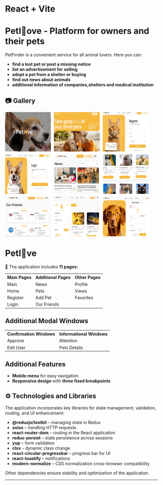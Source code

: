 # React + Vite

# Petl💛ove - Platform for owners and their pets

PetFinder is a convenient service for all animal lovers. Here you can:

- **find a lost pet or post a missing notice**
- **list an advertisement for selling**
- **adopt a pet from a shelter or buying**
- **find out news about animals**
- **additional information of companies,shelters and medical institution**

## 📷 Gallery

<div style="display: flex; flex-wrap: wrap; gap: 10px;">
  <img src="./src/assets/screen/dog.jpg" width="30%" height="130px" alt="dog"/>
  <img src="./src/assets/screen/girl.jpg" width="30%" height="130px" alt="girl"/>
  <img src="./src/assets/screen/reg.jpg" width="30%" height="130px" alt="register"/>
  <img src="./src/assets/screen/log.jpg" width="30%" height="130px" alt="login"/>
  <img src="./src/assets/screen/pets.jpg"width="30%" height="130px" alt="pets"/>
  <img src="./src/assets/screen/news.jpg" width="30%" height="130px" alt="news"/>
  <img src="./src/assets/screen/our.jpg" width="30%" height="130px" alt="our friends"/>
  <img src="./src/assets/screen/prof.jpg" width="30%" height="130px" alt="profile"/>
  <img src="./src/assets/screen/add.jpg" width="30%" height="130px" alt="add pets"/>
</div>

<h1>Petl💛ve</h1>

<p>📄 The application includes <strong>11 pages:</strong></p>

<table>
  <tr>
    <th>Main Pages</th>
    <th>Additional Pages</th>
    <th>Other Pages</th>
  </tr>
  <tr>
    <td>Main</td>
    <td>News</td>
    <td>Profile</td>
  </tr>
  <tr>
    <td>Home</td>
    <td>Pets</td>
    <td>Views</td>
  </tr>
  <tr>
    <td>Register</td>
    <td>Add Pet</td>
    <td>Favorites</td>
  </tr>
  <tr>
    <td>Login</td>
    <td>Our Friends</td>
    <td></td>
  </tr>
</table>

<h2>Additional Modal Windows</h2>
<table>
  <tr>
    <th>Confirmation Windows</th>
    <th>Informational Windows</th>
  </tr>
  <tr>
    <td>Approve</td>
    <td>Attention</td>
  </tr>
  <tr>
    <td>Edit User</td>
    <td>Pets Details</td>
  </tr>
</table>

<h2>Additional Features</h2>
<ul>
  <li> <strong>Mobile menu</strong> for easy navigation</li>
  <li> <strong>Responsive design</strong> with <strong>three fixed breakpoints</strong></li>
</ul>

## ⚙️ Technologies and Libraries

The application incorporates key libraries for state management, validation,
routing, and UI enhancement:

- **@reduxjs/toolkit** – managing state in Redux
- **axios** – handling HTTP requests
- **react-router-dom** – routing in the React application
- **redux-persist** – state persistence across sessions
- **yup** – form validation
- **clsx** – dynamic class change
- **react-circular-progressbar** – progress bar for UI
- **react-toastify** – notifications
- **modern-normalize** – CSS normalization cross-browser compatibility

Other dependencies ensure stability and optimization of the application.

---
